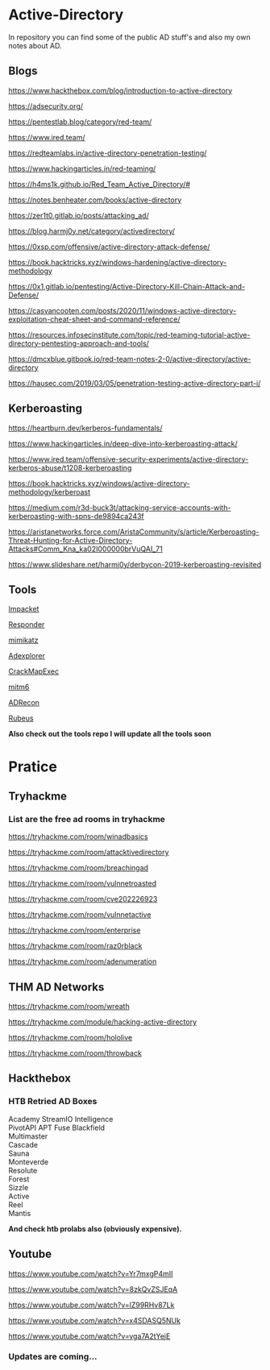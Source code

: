 # Active-Directory

In repository you can find some of the public AD stuff's and also my own notes about AD.    

## Blogs 

https://www.hackthebox.com/blog/introduction-to-active-directory

https://adsecurity.org/

https://pentestlab.blog/category/red-team/

https://www.ired.team/

https://redteamlabs.in/active-directory-penetration-testing/

https://www.hackingarticles.in/red-teaming/

https://h4ms1k.github.io/Red_Team_Active_Directory/#

https://notes.benheater.com/books/active-directory

https://zer1t0.gitlab.io/posts/attacking_ad/

https://blog.harmj0y.net/category/activedirectory/

https://0xsp.com/offensive/active-directory-attack-defense/

https://book.hacktricks.xyz/windows-hardening/active-directory-methodology

https://0x1.gitlab.io/pentesting/Active-Directory-Kill-Chain-Attack-and-Defense/

https://casvancooten.com/posts/2020/11/windows-active-directory-exploitation-cheat-sheet-and-command-reference/

https://resources.infosecinstitute.com/topic/red-teaming-tutorial-active-directory-pentesting-approach-and-tools/

https://dmcxblue.gitbook.io/red-team-notes-2-0/active-directory/active-directory

https://hausec.com/2019/03/05/penetration-testing-active-directory-part-i/

## Kerberoasting

https://heartburn.dev/kerberos-fundamentals/

https://www.hackingarticles.in/deep-dive-into-kerberoasting-attack/

https://www.ired.team/offensive-security-experiments/active-directory-kerberos-abuse/t1208-kerberoasting

https://book.hacktricks.xyz/windows/active-directory-methodology/kerberoast

https://medium.com/r3d-buck3t/attacking-service-accounts-with-kerberoasting-with-spns-de9894ca243f

https://aristanetworks.force.com/AristaCommunity/s/article/Kerberoasting-Threat-Hunting-for-Active-Directory-Attacks#Comm_Kna_ka02I000000brVuQAI_71

https://www.slideshare.net/harmj0y/derbycon-2019-kerberoasting-revisited

## Tools

[Impacket](https://github.com/CoreSecurity/impacket)

[Responder](https://github.com/lgandx/Responder)

[mimikatz](https://github.com/gentilkiwi/mimikatz)

[Adexplorer](https://docs.microsoft.com/en-us/sysinternals/downloads/adexplorer)

[CrackMapExec](https://github.com/byt3bl33d3r/CrackMapExec)

[mitm6](https://github.com/fox-it/mitm6.git)

[ADRecon](https://github.com/sense-of-security/ADRecon)

[Rubeus](https://github.com/GhostPack/Rubeus)

**Also check out the tools repo I will update all the tools soon**

# Pratice

## Tryhackme

### List are the free ad rooms in tryhackme

https://tryhackme.com/room/winadbasics

https://tryhackme.com/room/attacktivedirectory

https://tryhackme.com/room/breachingad

https://tryhackme.com/room/vulnnetroasted

https://tryhackme.com/room/cve202226923

https://tryhackme.com/room/vulnnetactive

https://tryhackme.com/room/enterprise

https://tryhackme.com/room/raz0rblack

https://tryhackme.com/room/adenumeration

## THM AD Networks 

https://tryhackme.com/room/wreath

https://tryhackme.com/module/hacking-active-directory

https://tryhackme.com/room/hololive

https://tryhackme.com/room/throwback

## Hackthebox

### HTB Retried AD Boxes

Academy
StreamIO
Intelligence  
PivotAPI 
APT 
Fuse 
Blackfield	 
Multimaster	 
Cascade	 
Sauna	 
Monteverde	 
Resolute	 
Forest	 
Sizzle	 
Active	
Reel	 
Mantis

**And check htb prolabs also (obviously expensive).**

## Youtube

https://www.youtube.com/watch?v=Yr7mxgP4mII

https://www.youtube.com/watch?v=8zkQvZSJEqA

https://www.youtube.com/watch?v=lZ99RHv87Lk

https://www.youtube.com/watch?v=x4SDASQ5NUk

https://www.youtube.com/watch?v=vga7A2tYejE

### Updates are coming...
